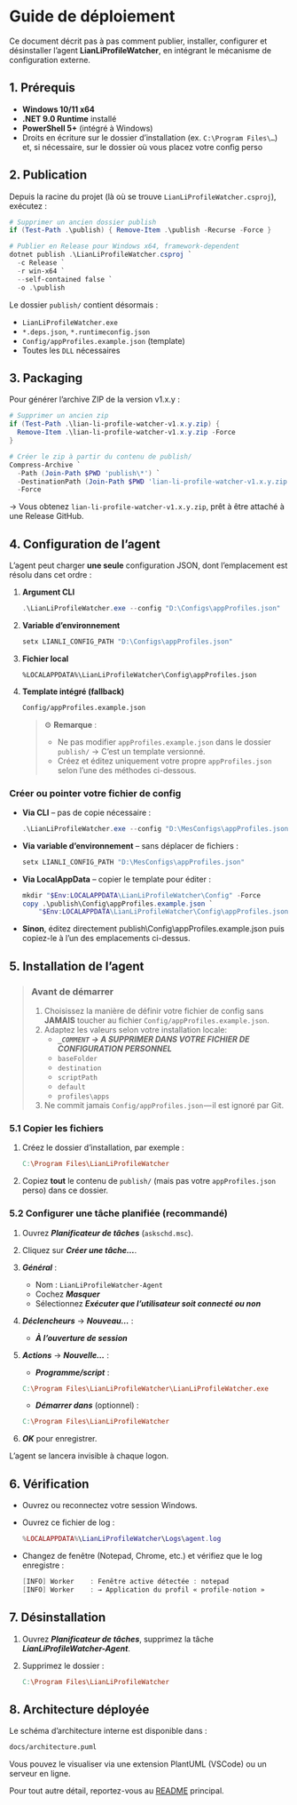 # Guide de déploiement

Ce document décrit pas à pas comment publier, installer, configurer et désinstaller l’agent **LianLiProfileWatcher**, en intégrant le mécanisme de configuration externe.

## 1. Prérequis

- **Windows 10/11 x64**  
- **.NET 9.0 Runtime** installé  
- **PowerShell 5+** (intégré à Windows)  
- Droits en écriture sur le dossier d’installation (ex. `C:\Program Files\…`) et, si nécessaire, sur le dossier où vous placez votre config perso

## 2. Publication

Depuis la racine du projet (là où se trouve `LianLiProfileWatcher.csproj`), exécutez :

```powershell
# Supprimer un ancien dossier publish
if (Test-Path .\publish) { Remove-Item .\publish -Recurse -Force }

# Publier en Release pour Windows x64, framework-dependent
dotnet publish .\LianLiProfileWatcher.csproj `
  -c Release `
  -r win-x64 `
  --self-contained false `
  -o .\publish
```

Le dossier `publish/` contient désormais :

- `LianLiProfileWatcher.exe`
- `*.deps.json`, `*.runtimeconfig.json`
- `Config/appProfiles.example.json` (template)
- Toutes les `DLL` nécessaires

## 3. Packaging

Pour générer l’archive ZIP de la version v1.x.y :

```powershell
# Supprimer un ancien zip
if (Test-Path .\lian-li-profile-watcher-v1.x.y.zip) {
  Remove-Item .\lian-li-profile-watcher-v1.x.y.zip -Force
}

# Créer le zip à partir du contenu de publish/
Compress-Archive `
  -Path (Join-Path $PWD 'publish\*') `
  -DestinationPath (Join-Path $PWD 'lian-li-profile-watcher-v1.x.y.zip') `
  -Force
```

→ Vous obtenez `lian-li-profile-watcher-v1.x.y.zip`, prêt à être attaché à une Release GitHub.

## 4. Configuration de l’agent

L’agent peut charger **une seule** configuration JSON, dont l’emplacement est résolu dans cet ordre :

1. **Argument CLI**

    ```powershell
    .\LianLiProfileWatcher.exe --config "D:\Configs\appProfiles.json"
    ```

2. **Variable d’environnement**

    ```powershell
    setx LIANLI_CONFIG_PATH "D:\Configs\appProfiles.json"
    ```

3. **Fichier local**

    ```shell
    %LOCALAPPDATA%\LianLiProfileWatcher\Config\appProfiles.json
    ```

4. **Template intégré (fallback)**

    ```bash
    Config/appProfiles.example.json
    ```

    >⚙️ **Remarque** :  
    > - Ne pas modifier ``appProfiles.example.json`` dans le dossier ``publish/`` → C’est un template versionné.  
    > - Créez et éditez uniquement votre propre ``appProfiles.json`` selon l’une des méthodes ci-dessous.

### Créer ou pointer votre fichier de config

- **Via CLI** – pas de copie nécessaire :

    ```powershell
    .\LianLiProfileWatcher.exe --config "D:\MesConfigs\appProfiles.json"
    ```

- **Via variable d’environnement** – sans déplacer de fichiers :

    ```powershell
    setx LIANLI_CONFIG_PATH "D:\MesConfigs\appProfiles.json"
    ```

- **Via LocalAppData** – copier le template pour éditer :

    ```powershell
    mkdir "$Env:LOCALAPPDATA\LianLiProfileWatcher\Config" -Force
    copy .\publish\Config\appProfiles.example.json `
        "$Env:LOCALAPPDATA\LianLiProfileWatcher\Config\appProfiles.json"
    ```

- **Sinon**, éditez directement publish\Config\appProfiles.example.json puis copiez-le à l’un des emplacements ci-dessus.

## 5. Installation de l’agent

> ### Avant de démarrer
>
>1. Choisissez la manière de définir votre fichier de config sans **JAMAIS** toucher au fichier  `Config/appProfiles.example.json`.
>2. Adaptez les valeurs selon votre installation locale:
>    - ***`_COMMENT` → A SUPPRIMER DANS VOTRE FICHIER DE CONFIGURATION PERSONNEL***
>    - `baseFolder`
>    - `destination`
>    - `scriptPath`
>    - `default`
>    - `profiles\apps`
>3. Ne commit jamais `Config/appProfiles.json` — il est ignoré par Git.

### 5.1 Copier les fichiers

1. Créez le dossier d’installation, par exemple :

    ```makefile
    C:\Program Files\LianLiProfileWatcher
    ```

2. Copiez **tout** le contenu de `publish/` (mais pas votre `appProfiles.json` perso) dans ce dossier.

### 5.2 Configurer une tâche planifiée (recommandé)

1. Ouvrez ***Planificateur de tâches*** (`askschd.msc`).
2. Cliquez sur ***Créer une tâche…***.
3. ***Général*** :
    - Nom : `LianLiProfileWatcher-Agent`
    - Cochez ***Masquer***
    - Sélectionnez ***Exécuter que l’utilisateur soit connecté ou non***
4. ***Déclencheurs*** → ***Nouveau…*** :
    - ***À l’ouverture de session***
5. ***Actions*** → ***Nouvelle…*** :
    - ***Programme/script*** :

    ```makefile
    C:\Program Files\LianLiProfileWatcher\LianLiProfileWatcher.exe
    ```

    - ***Démarrer dans*** (optionnel) :

    ```makefile
    C:\Program Files\LianLiProfileWatcher
    ```

6. ***OK*** pour enregistrer.

L’agent se lancera invisible à chaque logon.

## 6. Vérification

- Ouvrez ou reconnectez votre session Windows.
- Ouvrez ce fichier de log :

    ```lua
    %LOCALAPPDATA%\LianLiProfileWatcher\Logs\agent.log
    ```

- Changez de fenêtre (Notepad, Chrome, etc.) et vérifiez que le log enregistre :

    ```csharp
    [INFO] Worker    : Fenêtre active détectée : notepad
    [INFO] Worker    : → Application du profil « profile-notion »
    ```

## 7. Désinstallation

1. Ouvrez ***Planificateur de tâches***, supprimez la tâche ***LianLiProfileWatcher-Agent***.
2. Supprimez le dossier :

    ```makefile
    C:\Program Files\LianLiProfileWatcher
    ```

## 8. Architecture déployée

Le schéma d’architecture interne est disponible dans :

```bash
docs/architecture.puml
```

Vous pouvez le visualiser via une extension PlantUML (VSCode) ou un serveur en ligne.

Pour tout autre détail, reportez-vous au [README](README.md) principal.
